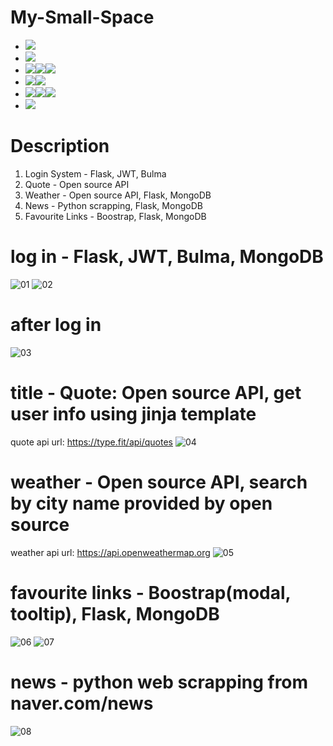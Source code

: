 # My-Small-Space

- <img src="https://img.shields.io/badge/PyCharm-lightgrey?style=flat&logo=PyCharm&logoColor=000000"/>
- <img src="https://img.shields.io/badge/HTML5-orange?style=flat&logo=HTML5&logoColor=E34F26"/>
- <img src="https://img.shields.io/badge/Css3-yellowgreen?style=flat&logo=Css3&logoColor=1572B6"/><img src="https://img.shields.io/badge/Bootstrap-blueviolet?style=flat&logo=Bootstrap&logoColor=7952B3"/><img src="https://img.shields.io/badge/Bulma-success?style=flat&logo=Bulma&logoColor=00D1B2"/>
- <img src="https://img.shields.io/badge/JavaScript-yellow?style=flat&logo=JavaScript&logoColor=F7DF1E"/><img src="https://img.shields.io/badge/jQuery-9cf?style=flat&logo=jQuery&logoColor=0769AD"/>
- <img src="https://img.shields.io/badge/Python-9cf?style=flat&logo=Python&logoColor=3776AB"/><img src="https://img.shields.io/badge/Flask-lightgrey?style=flat&logo=Flask&logoColor=000000"/><img src="https://img.shields.io/badge/Jinja-red?style=flat&logo=Jinja&logoColor=B41717"/>
- <img src="https://img.shields.io/badge/MongoDB-success?style=flat&logo=MongoDB&logoColor=47A248"/>

# Description
1. Login System - Flask, JWT, Bulma
2. Quote - Open source API
3. Weather - Open source API, Flask, MongoDB
4. News - Python scrapping, Flask, MongoDB
5. Favourite Links - Boostrap, Flask, MongoDB

# log in - Flask, JWT, Bulma, MongoDB
![01](https://user-images.githubusercontent.com/59503331/163280034-acd15173-b77f-46d4-b3e1-dac4c5b0bfdd.PNG)
![02](https://user-images.githubusercontent.com/59503331/163280026-eeea5c3c-d927-446d-8b3f-4ca1521d38fb.PNG)

# after log in 
![03](https://user-images.githubusercontent.com/59503331/163280027-17fb5261-c75e-4bfa-97f8-ee31a038d540.PNG)

# title - Quote: Open source API, get user info using jinja template
quote api url: https://type.fit/api/quotes
![04](https://user-images.githubusercontent.com/59503331/163280029-8b9c0cbe-e3fe-45e0-aaee-027d1cdfff22.PNG)

# weather - Open source API, search by city name provided by open source
weather api url: https://api.openweathermap.org
![05](https://user-images.githubusercontent.com/59503331/163280030-59782cc1-4367-48ee-8531-309ee17b9b4c.PNG)

# favourite links - Boostrap(modal, tooltip), Flask, MongoDB
![06](https://user-images.githubusercontent.com/59503331/163280031-34246e61-ac86-4433-adf7-6fd6641b9b58.PNG)
![07](https://user-images.githubusercontent.com/59503331/163280033-d839287f-b99f-4547-a743-2c30a7ecc840.PNG)

# news - python web scrapping from naver.com/news
![08](https://user-images.githubusercontent.com/59503331/163280206-0c8b944f-5c34-446b-b3c0-a709c86fd66e.PNG)

